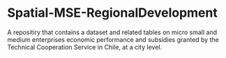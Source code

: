 # Spatial-MSE-RegionalDevelopment
 A repositiry that contains a dataset and related tables on micro small and medium enterprises economic performance and subsidies granted by the Technical Cooperation Service in Chile, at a city level.
